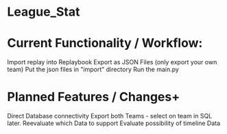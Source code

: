 # League_Stat

# Current Functionality / Workflow:
Import replay into Replaybook
Export as JSON Files (only export your own team)
Put the json files in "import" directory
Run the main.py

# Planned Features / Changes+
Direct Database connectivity
Export both Teams - select on team in SQL later.
Reevaluate which Data to support
Evaluate possibility of timeline Data